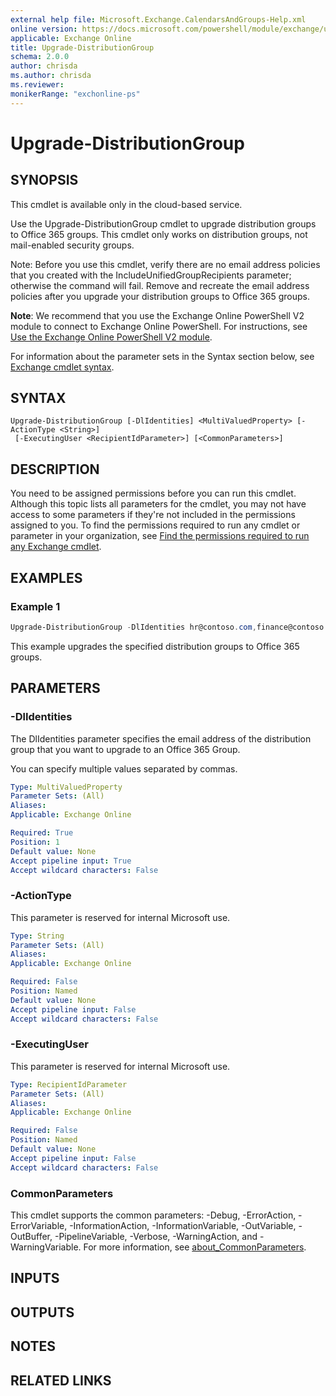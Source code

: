 ```yaml
---
external help file: Microsoft.Exchange.CalendarsAndGroups-Help.xml
online version: https://docs.microsoft.com/powershell/module/exchange/upgrade-distributiongroup
applicable: Exchange Online
title: Upgrade-DistributionGroup
schema: 2.0.0
author: chrisda
ms.author: chrisda
ms.reviewer:
monikerRange: "exchonline-ps"
---
```


# Upgrade-DistributionGroup

## SYNOPSIS
This cmdlet is available only in the cloud-based service.

Use the Upgrade-DistributionGroup cmdlet to upgrade distribution groups to Office 365 groups. This cmdlet only works on distribution groups, not mail-enabled security groups.

Note: Before you use this cmdlet, verify there are no email address policies that you created with the IncludeUnifiedGroupRecipients parameter; otherwise the command will fail. Remove and recreate the email address policies after you upgrade your distribution groups to Office 365 groups.

**Note**: We recommend that you use the Exchange Online PowerShell V2 module to connect to Exchange Online PowerShell. For instructions, see [Use the Exchange Online PowerShell V2 module](https://docs.microsoft.com/powershell/exchange/exchange-online/exchange-online-powershell-v2/exchange-online-powershell-v2).

For information about the parameter sets in the Syntax section below, see [Exchange cmdlet syntax](https://docs.microsoft.com/powershell/exchange/exchange-server/exchange-cmdlet-syntax).

## SYNTAX

```
Upgrade-DistributionGroup [-DlIdentities] <MultiValuedProperty> [-ActionType <String>]
 [-ExecutingUser <RecipientIdParameter>] [<CommonParameters>]
```

## DESCRIPTION
You need to be assigned permissions before you can run this cmdlet. Although this topic lists all parameters for the cmdlet, you may not have access to some parameters if they're not included in the permissions assigned to you. To find the permissions required to run any cmdlet or parameter in your organization, see [Find the permissions required to run any Exchange cmdlet](https://docs.microsoft.com/powershell/exchange/exchange-server/find-exchange-cmdlet-permissions).

## EXAMPLES

### Example 1
```powershell
Upgrade-DistributionGroup -DlIdentities hr@contoso.com,finance@contoso.com
```

This example upgrades the specified distribution groups to Office 365 groups.

## PARAMETERS

### -DlIdentities
The DlIdentities parameter specifies the email address of the distribution group that you want to upgrade to an Office 365 Group.

You can specify multiple values separated by commas.

```yaml
Type: MultiValuedProperty
Parameter Sets: (All)
Aliases:
Applicable: Exchange Online

Required: True
Position: 1
Default value: None
Accept pipeline input: True
Accept wildcard characters: False
```

### -ActionType
This parameter is reserved for internal Microsoft use.

```yaml
Type: String
Parameter Sets: (All)
Aliases:
Applicable: Exchange Online

Required: False
Position: Named
Default value: None
Accept pipeline input: False
Accept wildcard characters: False
```

### -ExecutingUser
This parameter is reserved for internal Microsoft use.

```yaml
Type: RecipientIdParameter
Parameter Sets: (All)
Aliases:
Applicable: Exchange Online

Required: False
Position: Named
Default value: None
Accept pipeline input: False
Accept wildcard characters: False
```

### CommonParameters
This cmdlet supports the common parameters: -Debug, -ErrorAction, -ErrorVariable, -InformationAction, -InformationVariable, -OutVariable, -OutBuffer, -PipelineVariable, -Verbose, -WarningAction, and -WarningVariable. For more information, see [about_CommonParameters](https://go.microsoft.com/fwlink/p/?LinkID=113216).

## INPUTS

###  

## OUTPUTS

###  

## NOTES

## RELATED LINKS
